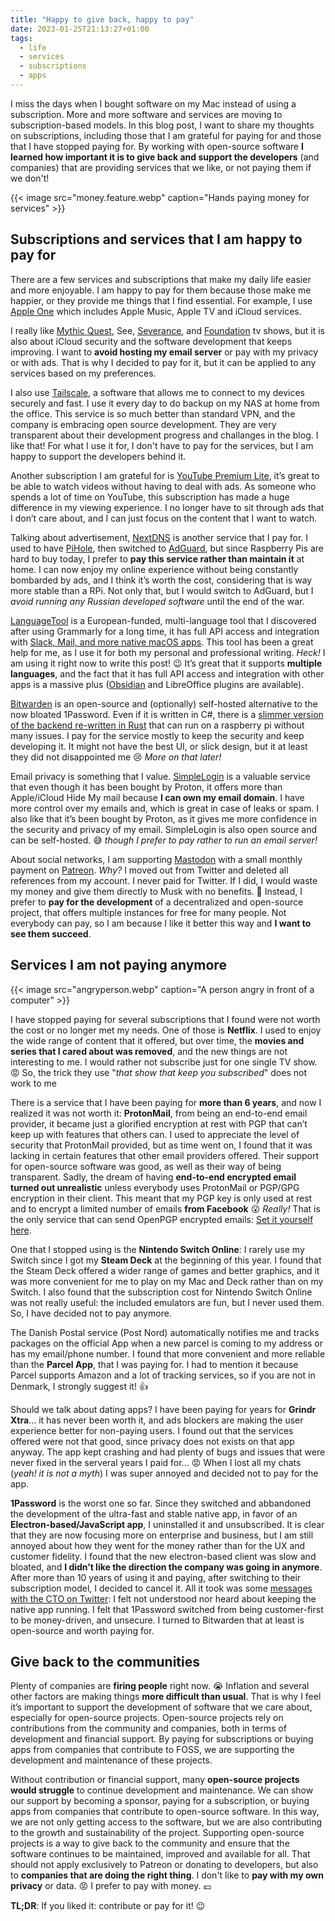 ```yaml
---
title: "Happy to give back, happy to pay"
date: 2023-01-25T21:13:27+01:00
tags:
  - life
  - services
  - subscriptions
  - apps
---
```

I miss the days when I bought software on my Mac instead of using a
subscription. More and more software and services are moving to
subscription-based models. In this blog post, I want to share my thoughts on
subscriptions, including those that I am grateful for paying for and those that
I have stopped paying for. By working with open-source software **I learned how
important it is to give back and support the developers** (and companies) that
are providing services that we like, or not paying them if we don't!

<!--more-->

{{< image src="money.feature.webp" caption="Hands paying money for services" >}}

## Subscriptions and services that I am happy to pay for

There are a few services and subscriptions that make my daily life easier and
more enjoyable. I am happy to pay for them because those make me happier, or
they provide me things that I find essential.  For example, I use 
[Apple One](https://www.apple.com/apple-one/) which includes Apple Music, 
Apple TV and iCloud services. 

I really like [Mythic Quest](https://tv.apple.com/us/show/mythic-quest/umc.cmc.1nfdfd5zlk05fo1bwwetzldy3), 
See, [Severance](https://tv.apple.com/dk/show/severance/umc.cmc.1srk2goyh2q2zdxcx605w8vtx), 
and [Foundation](https://tv.apple.com/dk/show/foundation/umc.cmc.5983fipzqbicvrve6jdfep4x3) 
tv shows, but it is also about iCloud security and the software development that
keeps improving. I want to **avoid hosting my email server** or pay with my
privacy or with ads. That is why I decided to pay for it, but it can be applied
to any services based on my preferences.

I also use [Tailscale](https://tailscale.com), a software that allows me to
connect to my devices securely and fast. I use it every day to do backup on my
NAS at home from the office. This service is so much better than standard VPN,
and the company is embracing open source development. They are very transparent
about their development progress and challanges in the blog. I like that! For
what I use it for, I don't have to pay for the services, but I am happy to
support the developers behind it.

Another subscription I am grateful for is [YouTube Premium Lite](https://www.youtube.com/premiumlite), 
it’s great to be able to watch videos without having to deal with ads. As
someone who spends a lot of time on YouTube, this subscription has made a huge
difference in my viewing experience. I no longer have to sit through ads that I
don’t care about, and I can just focus on the content that I want to watch.

Talking about advertisement, [NextDNS](https://nextdns.io) is another service
that I pay for. I used to have [PiHole](https://pi-hole.net), then switched to 
[AdGuard](https://github.com/AdguardTeam/AdGuardHome), but since Raspberry Pis
are hard to buy today, I prefer to **pay this service rather than maintain it** 
at home. I can now enjoy my online experience without being constantly bombarded
by ads, and I think it’s worth the cost, considering that is way more stable
than a RPi. Not only that, but I would switch to AdGuard, but I _avoid running
any Russian developed software_ until the end of the war.

[LanguageTool](http://languagetool.org/) is a European-funded, multi-language 
tool that I discovered after using Grammarly for a long time, it has full API 
access and integration with 
[Slack, Mail, and more native macOS apps](https://languagetool.org/mac-desktop). 
This tool has been a great help for me, as I use it for both my personal and
professional writing. _Heck!_ I am using it right now to write this post! :wink: 
It’s great that it supports **multiple languages**, and the fact that it has full
API access and integration with other apps is a massive plus 
([Obsidian](https://languagetool.org/insights/post/product-obsidian/) and
LibreOffice plugins are available).

[Bitwarden](https://bitwarden.com) is an open-source and (optionally)
self-hosted alternative to the now bloated 1Password. Even if it is written in
C#, there is a 
[slimmer version of the backend re-written in Rust](https://github.com/dani-garcia/vaultwarden) 
that can run on a raspberry pi without many issues. I pay for the service mostly
to keep the security and keep developing it. It might not have the best UI, or
slick design, but it at least they did not disappointed me :cry: 
_More on that later!_

Email privacy is something that I value. [SimpleLogin](http://simplelogin.io/) 
is a valuable service that even though it has been bought by Proton, it offers
more than Apple/iCloud Hide My mail because **I can own my email domain**. I
have more control over my emails and, which is great in case of leaks or spam. 
I also like that it’s been bought by Proton, as it gives me more confidence in
the security and privacy of my email. SimpleLogin is also open source and can
be self-hosted. :sweat_smile: _though I prefer to pay rather to
run an email server!_ 

About social networks, I am supporting [Mastodon](http://joinmastodon.org/) with
a small monthly payment on [Patreon](https://joinmastodon.org/sponsors). _Why?_
I moved out from Twitter and deleted all references from my account. I never
paid for Twitter. If I did, I would waste my money and give them directly to
Musk with no benefits. :fu:  Instead, I prefer to **pay for the development** of
a decentralized and open-source project, that offers multiple instances for free
for many people. Not everybody can pay, so I am because I like it better this
way and **I want to see them succeed**.

## Services I am not paying anymore

{{< image src="angryperson.webp" caption="A person angry in front of a computer" >}}

I have stopped paying for several subscriptions that I found were not worth the
cost or no longer met my needs.  One of those is **Netflix**. I used to enjoy
the wide range of content that it offered, but over time, the **movies and
series that I cared about was removed**, and the new things are not interesting
to me. I would rather not subscribe just for one single TV show. :rage: So, the
trick they use "_that show that keep you subscribed_" does not work to me

There is a service that I have been paying for **more than 6 years**, and now I
realized it was not worth it: **ProtonMail**, from being an end-to-end email
provider, it became just a glorified encryption at rest with PGP that can’t keep
up with features that others can. I used to appreciate the level of security
that ProtonMail provided, but as time went on, I found that it was lacking in
certain features that other email providers offered. Their support for
open-source software was good, as well as their way of being transparent.
Sadly, the dream of having **end-to-end encrypted email turned out unrealistic**
unless everybody uses ProtonMail or PGP/GPG encryption in their client. This
meant that my PGP key is only used at rest and to encrypt a limited number of
emails **from Facebook** :open_mouth: _Really!_ That is the only service that
can send OpenPGP encrypted emails: [Set it yourself
here](https://www.facebook.com/settings?tab=security).

One that I stopped using is the **Nintendo Switch Online**: I rarely use my
Switch since I got my **Steam Deck** at the beginning of this year. I found that
the Steam Deck offered a wider range of games and better graphics, and it was
more convenient for me to play on my Mac and Deck rather than on my Switch. I
also found that the subscription cost for Nintendo Switch Online was not really
useful: the included emulators are fun, but I never used them. So, I have
decided not to pay anymore.

The Danish Postal service (Post Nord) automatically notifies me and tracks
packages on the official App when a new parcel is coming to my address or has my
email/phone number. I found that more convenient and more reliable than the
**Parcel App**, that I was paying for. I had to mention it because Parcel
supports Amazon and a lot of tracking services, so if you are not in Denmark, I
strongly suggest it! :thumbsup:

Should we talk about dating apps? I have been paying for years for **Grindr
Xtra**...  it has never been worth it, and ads blockers are making the user
experience better for non-paying users. I found out that the services offered
were not that good, since privacy does not exists on that app anyway. The app
kept crashing and had plenty of bugs and issues that were never fixed in the
serveral years I paid for... :rage: When I lost all my chats (_yeah! it is not a
myth_) I was super annoyed and decided not to pay for the app.

**1Password** is the worst one so far. Since they switched and abbandoned the
development of the ultra-fast and stable native app, in favor of an
**Electron-based/JavaScript app**, I uninstalled it and unsubscribed.  It is
clear that they are now focusing more on enterprise and business, but I am still
annoyed about how they went for the money rather than for the UX and customer
fidelity. I found that the new electron-based client was slow and bloated, and
**I didn’t like the direction the company was going in anymore**. After more
than 10 years of using it and paying, after switching to their subscription
model, I decided to cancel it. All it took was some [messages with the CTO on
Twitter](https://nitter.net/koalalorenzo/status/1522978667445501952#m): I felt
not understood nor heard about keeping the native app running. I felt that
1Password switched from being customer-first to be money-driven, and unsecure. I
turned to Bitwarden that at least is open-source and worth paying for.

## Give back to the communities
Plenty of companies are **firing people** right now. :sob: Inflation and several
other factors are making things **more difficult than usual**. That is why I
feel it’s important to support the development of software that we care about,
especially for open-source projects. Open-source projects rely on contributions
from the community and companies, both in terms of development and financial
support. By paying for subscriptions or buying apps from companies that
contribute to FOSS, we are supporting the development and maintenance of these
projects.

Without contribution or financial support, many **open-source projects would
struggle** to continue development and maintenance. We can show our support by
becoming a sponsor, paying for a subscription, or buying apps from companies
that contribute to open-source software. In this way, we are not only getting
access to the software, but we are also contributing to the growth and
sustainability of the project. Supporting open-source projects is a way to give
back to the community and ensure that the software continues to be maintained,
improved and available for all. That should not apply exclusively to Patreon or
donating to developers, but also to **companies that are doing the right
thing**. I don't like to **pay with my own privacy** or data. :rage: I prefer to
pay with money. :euro: 

**TL;DR**: If you liked it: contribute or pay for it! :wink:

